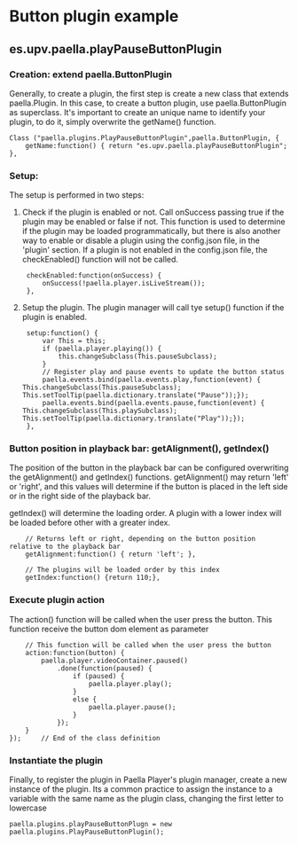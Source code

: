# Button plugin example
## es.upv.paella.playPauseButtonPlugin

### Creation: extend paella.ButtonPlugin
Generally, to create a plugin, the first step is create a new class that extends paella.Plugin. In this
case, to create a button plugin, use paella.ButtonPlugin as superclass. It's important to create an unique
name to identify your plugin, to do it, simply overwrite the getName() function.

	Class ("paella.plugins.PlayPauseButtonPlugin",paella.ButtonPlugin, {
		getName:function() { return "es.upv.paella.playPauseButtonPlugin"; },

### Setup:
The setup is performed in two steps:

1. Check if the plugin is enabled or not. Call onSuccess passing true if the plugin may be enabled or
false if not. This function is used to determine if the plugin may be loaded programmatically, but there is
also another way to enable or disable a plugin using the config.json file, in the 'plugin' section. If a
plugin is not enabled in the config.json file, the checkEnabled() function will not be called. 

		checkEnabled:function(onSuccess) {
			onSuccess(!paella.player.isLiveStream());
		},

2. Setup the plugin. The plugin manager will call tye setup() function if the plugin is enabled.

		setup:function() {
			var This = this;
			if (paella.player.playing()) {
				this.changeSubclass(This.pauseSubclass);
			}
			// Register play and pause events to update the button status
			paella.events.bind(paella.events.play,function(event) { This.changeSubclass(This.pauseSubclass); This.setToolTip(paella.dictionary.translate("Pause"));});
			paella.events.bind(paella.events.pause,function(event) { This.changeSubclass(This.playSubclass); This.setToolTip(paella.dictionary.translate("Play"));});
		},

### Button position in playback bar: getAlignment(), getIndex()
The position of the button in the playback bar can be configured overwriting the getAlignment() and getIndex()
functions. getAlignment() may return 'left' or 'right', and this values will determine if the button is placed
in the left side or in the right side of the playback bar.

getIndex() will determine the loading order. A plugin with a lower index will be loaded before other with a greater index.

		// Returns left or right, depending on the button position relative to the playback bar
		getAlignment:function() { return 'left'; },
		
		// The plugins will be loaded order by this index
		getIndex:function() {return 110;},
		

### Execute plugin action
The action() function will be called when the user press the button. This function receive the button
dom element as parameter 

		// This function will be called when the user press the button
		action:function(button) {
			paella.player.videoContainer.paused()
				.done(function(paused) {
					if (paused) {
						paella.player.play();
					}
					else {
						paella.player.pause();
					}
				});
		}
	});		// End of the class definition

### Instantiate the plugin
Finally, to register the plugin in Paella Player's plugin manager, create a new instance of the plugin. Its a 
common practice to assign the instance to a variable with the same name as the plugin class, changing the first
letter to lowercase

	paella.plugins.playPauseButtonPlugn = new paella.plugins.PlayPauseButtonPlugin();
